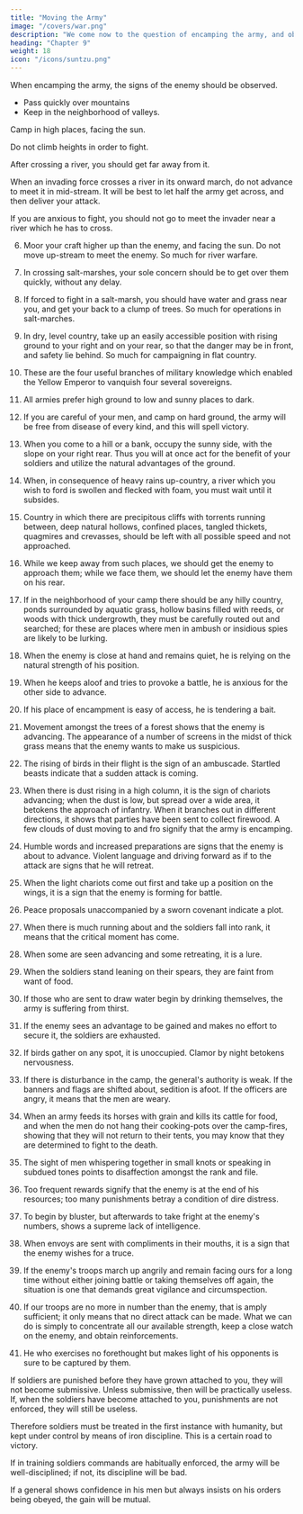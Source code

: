 ```yaml
---
title: "Moving the Army"
image: "/covers/war.png"
description: "We come now to the question of encamping the army, and observing signs of the enemy. Pass quickly over mountains, and keep in the neighborhood of valleys"
heading: "Chapter 9"
weight: 18
icon: "/icons/suntzu.png"
---
```




When encamping the army, the signs of the enemy should be observed. 
- Pass quickly over mountains
- Keep in the neighborhood of valleys.

Camp in high places, facing the sun. 

Do not climb heights in order to fight. <!-- So much for mountain warfare. -->

After crossing a river, you should get far away from it.

When an invading force crosses a river in its onward march, do not advance to meet it in mid-stream. It will be best to let half the army get across, and then deliver your attack.

If you are anxious to fight, you should not go to meet the invader near a river which he has to cross.

6. Moor your craft higher up than the enemy, and facing the sun. Do not move up-stream to meet the enemy. So much for river warfare.

7. In crossing salt-marshes, your sole concern should be to get over them quickly, without any delay.

8. If forced to fight in a salt-marsh, you should have water and grass near you, and get your back to a clump of trees. So much for operations in salt-marches.

9. In dry, level country, take up an easily accessible position with rising ground to your right and on your rear, so that the danger may be in front, and safety lie behind. So much for campaigning in flat country.

10. These are the four useful branches of military knowledge which enabled the Yellow Emperor to vanquish four several sovereigns.

11. All armies prefer high ground to low and sunny places to dark.

12. If you are careful of your men, and camp on hard ground, the army will be free from disease of every kind, and this will spell victory.

13. When you come to a hill or a bank, occupy the sunny side, with the slope on your right rear. Thus you will at once act for the benefit of your soldiers and utilize the natural advantages of the ground.

14. When, in consequence of heavy rains up-country, a river which you wish to ford is swollen and flecked with foam, you must wait until it subsides.

15. Country in which there are precipitous cliffs with torrents running between, deep natural hollows, confined places, tangled thickets, quagmires and crevasses, should be left with all possible speed and not approached.

16. While we keep away from such places, we should get the enemy to approach them; while we face them, we should let the enemy have them on his rear.

17. If in the neighborhood of your camp there should be any hilly country, ponds surrounded by aquatic grass, hollow basins filled with reeds, or woods with thick undergrowth, they must be carefully routed out and searched; for these are places where men in ambush or insidious spies are likely to be lurking.

18. When the enemy is close at hand and remains quiet, he is relying on the natural strength of his position.

19. When he keeps aloof and tries to provoke a battle, he is anxious for the other side to advance.

20. If his place of encampment is easy of access, he is tendering a bait.

21. Movement amongst the trees of a forest shows that the enemy is advancing. The appearance of a number of screens in the midst of thick grass means that the enemy wants to make us suspicious.

22. The rising of birds in their flight is the sign of an ambuscade. Startled beasts indicate that a sudden attack is coming.

23. When there is dust rising in a high column, it is the sign of chariots advancing; when the dust is low, but spread over a wide area, it betokens the approach of infantry. When it branches out in different directions, it shows that parties have been sent to collect firewood. A few clouds of dust moving to and fro signify that the army is encamping.

24. Humble words and increased preparations are signs that the enemy is about to advance. Violent language and driving forward as if to the attack are signs that he will retreat.

25. When the light chariots come out first and take up a position on the wings, it is a sign that the enemy is forming for battle.

26. Peace proposals unaccompanied by a sworn covenant indicate a plot.

27. When there is much running about and the soldiers fall into rank, it means that the critical moment has come.

28. When some are seen advancing and some retreating, it is a lure.

29. When the soldiers stand leaning on their spears, they are faint from want of food.

30. If those who are sent to draw water begin by drinking themselves, the army is suffering from thirst.

31. If the enemy sees an advantage to be gained and makes no effort to secure it, the soldiers are exhausted.

32. If birds gather on any spot, it is unoccupied. Clamor by night betokens nervousness.

33. If there is disturbance in the camp, the general's authority is weak. If the banners and flags are shifted about, sedition is afoot. If the officers are angry, it means that the men are weary.

34. When an army feeds its horses with grain and kills its cattle for food, and when the men do not hang their cooking-pots over the camp-fires, showing that they will not return to their tents, you may know that they are determined to fight to the death.

35. The sight of men whispering together in small knots or speaking in subdued tones points to disaffection amongst the rank and file.

36. Too frequent rewards signify that the enemy is at the end of his resources; too many punishments betray a condition of dire distress.

37. To begin by bluster, but afterwards to take fright at the enemy's numbers, shows a supreme lack of intelligence.

38. When envoys are sent with compliments in their mouths, it is a sign that the enemy wishes for a truce.

39. If the enemy's troops march up angrily and remain facing ours for a long time without either joining battle or taking themselves off again, the situation is one that demands great vigilance and circumspection.

40. If our troops are no more in number than the enemy, that is amply sufficient; it only means that no direct attack can be made. What we can do is simply to concentrate all our available strength, keep a close watch on the enemy, and obtain reinforcements.

41. He who exercises no forethought but makes light of his opponents is sure to be captured by them.

If soldiers are punished before they have grown attached to you, they will not become submissive. Unless submissive, then will be practically useless. If, when the soldiers have become attached to you, punishments are not enforced, they will still be useless.

Therefore soldiers must be treated in the first instance with humanity, but kept under control by means of iron discipline. This is a certain road to victory.

 If in training soldiers commands are habitually enforced, the army will be well-disciplined; if not, its discipline will be bad.

If a general shows confidence in his men but always insists on his orders being obeyed, the gain will be mutual.
